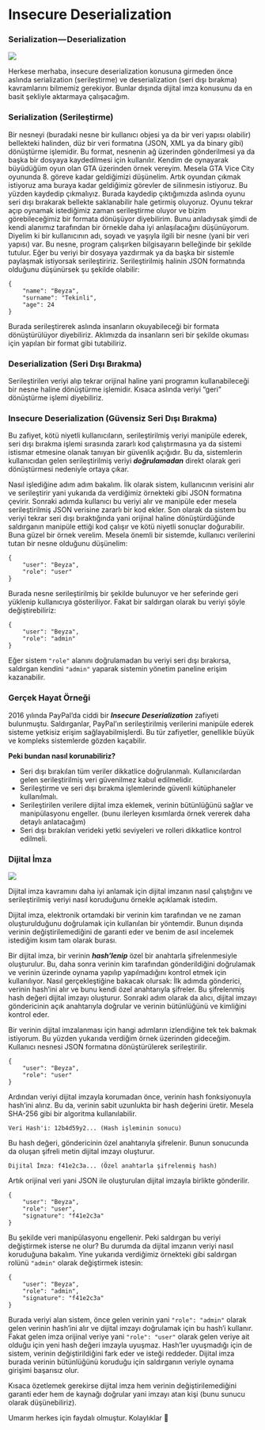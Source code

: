 Insecure Deserialization
========================

### Serialization — Deserialization

![](https://cdn-images-1.medium.com/max/800/1*A7LfA1yMeWBKlHREMVDm9g.png)

Herkese merhaba, insecure deserialization konusuna girmeden önce aslında serialization (serileştirme) ve deserialization (seri dışı bırakma) kavramlarını bilmemiz gerekiyor. Bunlar dışında dijital imza konusunu da en basit şekliyle aktarmaya çalışacağım.

### Serialization (Serileştirme)

Bir nesneyi (buradaki nesne bir kullanıcı objesi ya da bir veri yapısı olabilir) bellekteki halinden, düz bir veri formatına (JSON, XML ya da binary gibi) dönüştürme işlemidir. Bu format, nesnenin ağ üzerinden gönderilmesi ya da başka bir dosyaya kaydedilmesi için kullanılır. Kendim de oynayarak büyüdüğüm oyun olan GTA üzerinden örnek vereyim. Mesela GTA Vice City oyununda 8. göreve kadar geldiğimizi düşünelim. Artık oyundan çıkmak istiyoruz ama buraya kadar geldiğimiz görevler de silinmesin istiyoruz. Bu yüzden kaydedip çıkmalıyız. Burada kaydedip çıktığımızda aslında oyunu seri dışı bırakarak bellekte saklanabilir hale getirmiş oluyoruz. Oyunu tekrar açıp oynamak istediğimiz zaman serileştirme oluyor ve bizim görebileceğimiz bir formata dönüşüyor diyebilirim. Bunu anladıysak şimdi de kendi alanımız tarafından bir örnekle daha iyi anlaşılacağını düşünüyorum. Diyelim ki bir kullanıcının adı, soyadı ve yaşıyla ilgili bir nesne (yani bir veri yapısı) var. Bu nesne, program çalışırken bilgisayarın belleğinde bir şekilde tutulur. Eğer bu veriyi bir dosyaya yazdırmak ya da başka bir sistemle paylaşmak istiyorsak serileştiririz. Serileştirilmiş halinin JSON formatında olduğunu düşünürsek şu şekilde olabilir:

    {  
        "name": "Beyza",  
        "surname": "Tekinli",  
        "age": 24  
    }

Burada serileştirerek aslında insanların okuyabileceği bir formata dönüştürülüyor diyebiliriz. Aklımızda da insanların seri bir şekilde okuması için yapılan bir format gibi tutabiliriz.

### Deserialization (Seri Dışı Bırakma)

Serileştirilen veriyi alıp tekrar orijinal haline yani programın kullanabileceği bir nesne haline dönüştürme işlemidir. Kısaca aslında veriyi “geri” dönüştürme işlemi diyebiliriz.

### Insecure Deserialization (Güvensiz Seri Dışı Bırakma)

Bu zafiyet, kötü niyetli kullanıcıların, serileştirilmiş veriyi manipüle ederek, seri dışı bırakma işlemi sırasında zararlı kod çalıştırmasına ya da sistemi istismar etmesine olanak tanıyan bir güvenlik açığıdır. Bu da, sistemlerin kullanıcıdan gelen serileştirilmiş veriyi **_doğrulamadan_** direkt olarak geri dönüştürmesi nedeniyle ortaya çıkar.

Nasıl işlediğine adım adım bakalım. İlk olarak sistem, kullanıcının verisini alır ve serileştirir yani yukarıda da verdiğimiz örnekteki gibi JSON formatına çevirir. Sonraki adımda kullanıcı bu veriyi alır ve manipüle eder mesela serileştirilmiş JSON verisine zararlı bir kod ekler. Son olarak da sistem bu veriyi tekrar seri dışı bıraktığında yani orijinal haline dönüştürdüğünde saldırganın manipüle ettiği kod çalışır ve kötü niyetli sonuçlar doğurabilir. Buna güzel bir örnek verelim. Mesela önemli bir sistemde, kullanıcı verilerini tutan bir nesne olduğunu düşünelim:

    {  
        "user": "Beyza",  
        "role": "user"  
    }

Burada nesne serileştirilmiş bir şekilde bulunuyor ve her seferinde geri yüklenip kullanıcıya gösteriliyor. Fakat bir saldırgan olarak bu veriyi şöyle değiştirebiliriz:

    {  
        "user": "Beyza",  
        "role": "admin"  
    }

Eğer sistem `"role"` alanını doğrulamadan bu veriyi seri dışı bırakırsa, saldırgan kendini `"admin"` yaparak sistemin yönetim paneline erişim kazanabilir.

### Gerçek Hayat Örneği

2016 yılında PayPal’da ciddi bir **_Insecure Deserialization_** zafiyeti bulunmuştu. Saldırganlar, PayPal’ın serileştirilmiş verilerini manipüle ederek sisteme yetkisiz erişim sağlayabilmişlerdi. Bu tür zafiyetler, genellikle büyük ve kompleks sistemlerde gözden kaçabilir.

**Peki bundan nasıl korunabiliriz?**

*   Seri dışı bırakılan tüm veriler dikkatlice doğrulanmalı. Kullanıcılardan gelen serileştirilmiş veri güvenilmez kabul edilmelidir.
*   Serileştirme ve seri dışı bırakma işlemlerinde güvenli kütüphaneler kullanılmalı.
*   Serileştirilen verilere dijital imza eklemek, verinin bütünlüğünü sağlar ve manipülasyonu engeller. (bunu ilerleyen kısımlarda örnek vererek daha detaylı anlatacağım)
*   Seri dışı bırakılan verideki yetki seviyeleri ve rolleri dikkatlice kontrol edilmeli.

### Dijital İmza

![](https://cdn-images-1.medium.com/max/800/0*cTCbiRpLNPnAWx28.png)

Dijital imza kavramını daha iyi anlamak için dijital imzanın nasıl çalıştığını ve serileştirilmiş veriyi nasıl koruduğunu örnekle açıklamak istedim.

Dijital imza, elektronik ortamdaki bir verinin kim tarafından ve ne zaman oluşturulduğunu doğrulamak için kullanılan bir yöntemdir. Bunun dışında verinin değiştirilemediğini de garanti eder ve benim de asıl incelemek istediğim kısım tam olarak burası.

Bir dijital imza, bir verinin **_hash’lenip_** özel bir anahtarla şifrelenmesiyle oluşturulur. Bu, daha sonra verinin kim tarafından gönderildiğini doğrulamak ve verinin üzerinde oynama yapılıp yapılmadığını kontrol etmek için kullanılıyor. Nasıl gerçekleştiğine bakacak olursak: İlk adımda gönderici, verinin hash’ini alır ve bunu kendi özel anahtarıyla şifreler. Bu şifrelenmiş hash değeri dijital imzayı oluşturur. Sonraki adım olarak da alıcı, dijital imzayı göndericinin açık anahtarıyla doğrular ve verinin bütünlüğünü ve kimliğini kontrol eder.

Bir verinin dijital imzalanması için hangi adımların izlendiğine tek tek bakmak istiyorum. Bu yüzden yukarıda verdiğim örnek üzerinden gideceğim. Kullanıcı nesnesi JSON formatına dönüştürülerek serileştirilir.

    {  
        "user": "Beyza",  
        "role": "user"  
    }

Ardından veriyi dijital imzayla korumadan önce, verinin hash fonksiyonuyla hash’ini alırız. Bu da, verinin sabit uzunlukta bir hash değerini üretir. Mesela SHA-256 gibi bir algoritma kullanılabilir.

`Veri Hash'i: 12b4d59y2... (Hash işleminin sonucu)`

Bu hash değeri, göndericinin özel anahtarıyla şifrelenir. Bunun sonucunda da oluşan şifreli metin dijital imzayı oluşturur.

`Dijital İmza: f41e2c3a... (Özel anahtarla şifrelenmiş hash)`

Artık orijinal veri yani JSON ile oluşturulan dijital imzayla birlikte gönderilir.

    {  
        "user": "Beyza",  
        "role": "user",  
        "signature": "f41e2c3a"  
    }

Bu şekilde veri manipülasyonu engellenir. Peki saldırgan bu veriyi değiştirmek isterse ne olur? Bu durumda da dijital imzanın veriyi nasıl koruduğuna bakalım. Yine yukarıda verdiğimiz örnekteki gibi saldırgan rolünü `"admin"` olarak değiştirmek istesin:

    {  
        "user": "Beyza",  
        "role": "admin",  
        "signature": "f41e2c3a"  
    }

Burada veriyi alan sistem, önce gelen verinin yani `"role": "admin"` olarak gelen verinin hash’ini alır ve dijital imzayı doğrulamak için bu hash’i kullanır. Fakat gelen imza orijinal veriye yani `"role": "user"` olarak gelen veriye ait olduğu için yeni hash değeri imzayla uyuşmaz. Hash’ler uyuşmadığı için de sistem, verinin değiştirildiğini fark eder ve isteği reddeder. Dijital imza burada verinin bütünlüğünü koruduğu için saldırganın veriyle oynama girişimi başarısız olur.

Kısaca özetlemek gerekirse dijital imza hem verinin değiştirilemediğini garanti eder hem de kaynağı doğrular yani imzayı atan kişi (bunu sunucu olarak düşünebiliriz).

Umarım herkes için faydalı olmuştur. Kolaylıklar 💫
